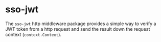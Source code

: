 # sso-jwt

The `sso-jwt` http middleware package provides a simple way to verify a JWT token
from a http request and send the result down the request context (`context.Context`).

